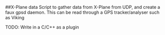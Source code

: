 ##X-Plane data
Script to gather data from X-Plane from UDP, and create a faux gpsd daemon. This can be read through a GPS tracker/analyser such as Viking

TODO:
	Write in a C/C++ as a plugin
